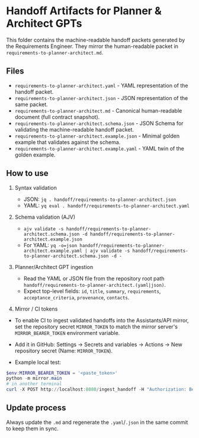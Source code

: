 Handoff Artifacts for Planner & Architect GPTs
=============================================

This folder contains the machine-readable handoff packets generated by the Requirements Engineer.
They mirror the human-readable packet in `requirements-to-planner-architect.md`.

Files
-----

- `requirements-to-planner-architect.yaml` - YAML representation of the handoff packet.
- `requirements-to-planner-architect.json` - JSON representation of the same packet.
- `requirements-to-planner-architect.md` - Canonical human-readable document (full contract snapshot).
- `requirements-to-planner-architect.schema.json` - JSON Schema for validating the machine-readable handoff packet.
- `requirements-to-planner-architect.example.json` - Minimal golden example that validates against the schema.
- `requirements-to-planner-architect.example.yaml` - YAML twin of the golden example.

How to use
----------

1. Syntax validation
   - JSON: `jq . handoff/requirements-to-planner-architect.json`
   - YAML: `yq eval . handoff/requirements-to-planner-architect.yaml`

2. Schema validation (AJV)
   - `ajv validate -s handoff/requirements-to-planner-architect.schema.json -d handoff/requirements-to-planner-architect.example.json`
   - For YAML: `yq -o=json handoff/requirements-to-planner-architect.example.yaml | ajv validate -s handoff/requirements-to-planner-architect.schema.json -d -`

3. Planner/Architect GPT ingestion
   - Read the YAML or JSON file from the repository root path `handoff/requirements-to-planner-architect.(yaml|json)`.
   - Expect top-level fields: `id`, `title`, `summary`, `requirements`, `acceptance_criteria`, `provenance`, `contacts`.

4. Mirror / CI tokens

- To enable CI to ingest validated handoffs into the Assistants/API mirror, set the repository secret `MIRROR_TOKEN` to match the mirror server's `MIRROR_BEARER_TOKEN` environment variable.

- Add it in GitHub: Settings → Secrets and variables → Actions → New repository secret (Name: `MIRROR_TOKEN`).

- Example local test:

```powershell
$env:MIRROR_BEARER_TOKEN = '<paste_token>'
python -m mirror.main
# in another terminal
curl -X POST http://localhost:8080/ingest_handoff -H "Authorization: Bearer <paste_token>" -H "Content-Type: application/json" -d @handoff/requirements-to-planner-architect.example.json
```

Update process
--------------

Always update the `.md` and regenerate the `.yaml`/`.json` in the same commit to keep them in sync.
